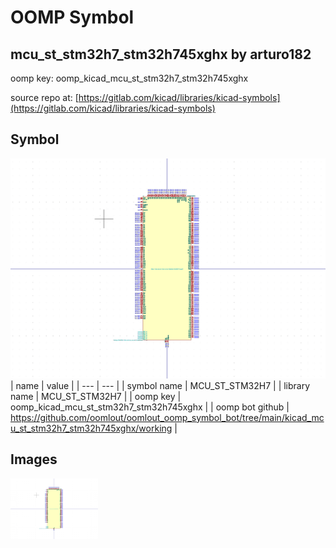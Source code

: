 # OOMP Symbol  
## mcu_st_stm32h7_stm32h745xghx  by arturo182  
  
oomp key: oomp_kicad_mcu_st_stm32h7_stm32h745xghx  
  
source repo at: [https://gitlab.com/kicad/libraries/kicad-symbols](https://gitlab.com/kicad/libraries/kicad-symbols)  
## Symbol  
  
[![working.png](working_600.png)](working.png)  
| name | value | 
| --- | --- | 
| symbol name | MCU_ST_STM32H7 | 
| library name | MCU_ST_STM32H7 | 
| oomp key | oomp_kicad_mcu_st_stm32h7_stm32h745xghx | 
| oomp bot github | https://github.com/oomlout/oomlout_oomp_symbol_bot/tree/main/kicad_mcu_st_stm32h7_stm32h745xghx/working | 
## Images  
  
[![working.png](working_140.png)](working.png)  
